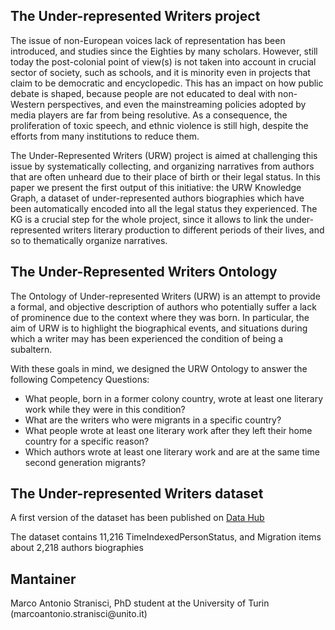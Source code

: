 <h2>The Under-represented Writers project</h2>
<p>The issue of non-European voices lack of representation has been introduced, and studies since the Eighties by many scholars. However, still today the post-colonial point of view(s) is not taken into account in crucial sector of society, such as schools, and it is minority even in projects that claim to be democratic and encyclopedic. This has an impact on how public debate is shaped, because people are not educated to deal with non-Western perspectives, and even the mainstreaming policies adopted by media players are far from being resolutive. As a consequence, the proliferation of toxic speech, and ethnic violence is still high, despite the efforts from many institutions to reduce them.<p>
<p>The Under-Represented Writers (URW) project is aimed at challenging this issue by systematically collecting, and organizing narratives from authors that are often unheard due to their place of birth or their legal status. In this paper we present the first output of this initiative: the URW Knowledge Graph, a dataset of under-represented authors biographies which have been automatically encoded into all the legal status they experienced. The KG is a crucial step for the whole project, since it allows to link the under-represented writers literary production to different periods of their lives, and so to thematically organize narratives.<p>
<h2>The Under-Represented Writers Ontology</h2>
<p>The Ontology of Under-represented Writers (URW) is an attempt to provide a formal, and objective description of authors who potentially suffer a lack of prominence due to the context where they was born. In particular, the aim of URW is to highlight the biographical events, and situations during which a writer may has been experienced the condition of being a subaltern.<p> 
With these goals in mind, we designed the URW Ontology to answer the following Competency Questions: 
<ul>
<li> What people, born in a former colony country, wrote at least one literary work while they were in this condition?</li>
<li> What are the writers who were migrants in a specific country?</li>
<li> What people wrote at least one literary work after they left their home country for a specific reason?</li>
<li> Which authors wrote at least one literary work and are at the same time second generation migrants?</li>
</ul>
<h2>The Under-represented Writers dataset</h2>
<p>A first version of the dataset has been published on <a href="https://datahub.io/marcoantonio.stranisci/underrepresentedkg-green-grasshopper-19">Data Hub</a><p>
<p>The dataset contains 11,216 TimeIndexedPersonStatus, and Migration items about 2,218 authors biographies</p>
<h2>Mantainer</h2>
Marco Antonio Stranisci, PhD student at the University of Turin (marcoantonio.stranisci@unito.it)
